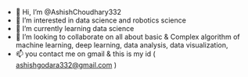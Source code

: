 - 👋 Hi, I’m @AshishChoudhary332
- 👀 I’m interested in data science and robotics science
- 🌱 I’m currently learning data science
- 💞️ I’m looking to collaborate on all about basic & Complex algorithm of machine learning, deep learning, data analysis, data visualization, 
- 📫 you contact me on gmail & this is my id ( ashishgodara332@gmail.com ) 

<!---
AshishChoudhary332/AshishChoudhary332 is a ✨ special ✨ repository because its `README.md` (this file) appears on your GitHub profile.
You can click the Preview link to take a look at your changes.
--->
